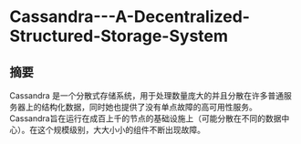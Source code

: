 # Cassandra---A-Decentralized-Structured-Storage-System

## 摘要

Cassandra 是一个分散式存储系统，用于处理数量庞大的并且分散在许多普通服务器上的结构化数据，同时她也提供了没有单点故障的高可用性服务。Cassandra旨在运行在成百上千的节点的基础设施上（可能分散在不同的数据中心）。在这个规模级别，大大小小的组件不断出现故障。

